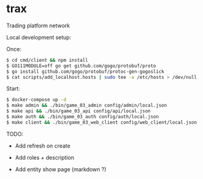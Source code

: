 # trax

Trading platform network

Local development setup:

Once:

```sh
$ cd cmd/client && npm install
$ GO111MODULE=off go get github.com/gogo/protobuf/proto
$ go install github.com/gogo/protobuf/protoc-gen-gogoslick
$ cat scripts/add_localhost.hosts | sudo tee -a /etc/hosts > /dev/null
```

Start:

```sh
$ docker-compose up -d
$ make admin && ./bin/game_03_admin config/admin/local.json
$ make api && ./bin/game_03_api config/api/local.json
$ make auth && ./bin/game_03_auth config/auth/local.json
$ make client && ./bin/game_03_web_client config/web_client/local.json
```

TODO:

- Add refresh on create

- Add roles + description
- Add entity show page (markdown ?)
